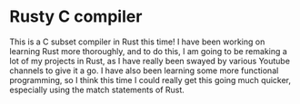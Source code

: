 # Rusty C compiler

This is a C subset compiler in Rust this time! I have been working on learning Rust more thoroughly, and to do this, I am going to be remaking a lot of my projects in Rust, as I have really been swayed by various Youtube channels to give it a go. I have also been learning some more functional programming, so I think this time I could really get this going much quicker, especially using the match statements of Rust. 